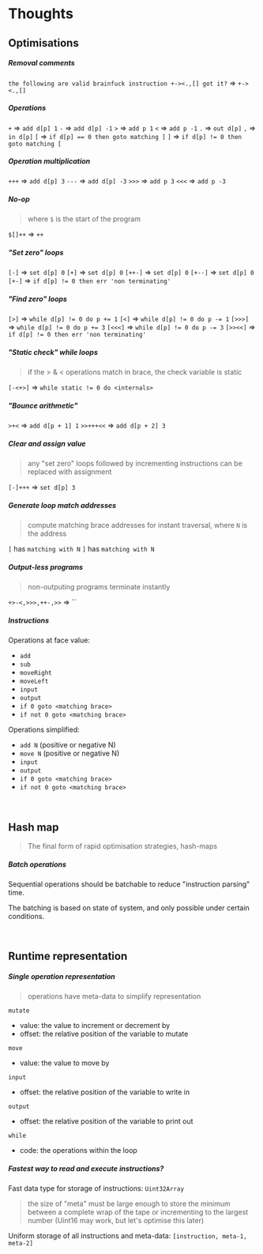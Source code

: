# Thoughts

## Optimisations

##### Removal comments

`the following are valid brainfuck instruction +-><.,[] got it?` => `+-><.,[]`

##### Operations

`+` => `add d[p] 1`
`-` => `add d[p] -1`
`>` => `add p 1`
`<` => `add p -1`
`.` => `out d[p]`
`,` => `in d[p]`
`[` => `if d[p] == 0 then goto matching ]`
`]` => `if d[p] != 0 then goto matching [`

##### Operation multiplication

`+++` => `add d[p] 3`
`---` => `add d[p] -3`
`>>>` => `add p 3`
`<<<` => `add p -3`

##### No-op

> where `$` is the start of the program

`$[]++` => `++`

##### "Set zero" loops

`[-]` => `set d[p] 0`
`[+]` => `set d[p] 0`
`[++-]` => `set d[p] 0`
`[+--]` => `set d[p] 0`
`[+-]` => `if d[p] != 0 then err 'non terminating'`

##### "Find zero" loops

`[>]` => `while d[p] != 0 do p += 1`
`[<]` => `while d[p] != 0 do p -= 1`
`[>>>]` => `while d[p] != 0 do p += 3`
`[<<<]` => `while d[p] != 0 do p -= 3`
`[>><<]` => `if d[p] != 0 then err 'non terminating'`

##### "Static check" while loops

> if the > & < operations match in brace, the check variable is static

`[-<+>]` => `while static != 0 do <internals>`

##### "Bounce arithmetic"

`>+<` => `add d[p + 1] 1`
`>>+++<<` => `add d[p + 2] 3`

##### Clear and assign value

> any "set zero" loops followed by incrementing instructions can be replaced with assignment

`[-]+++` => `set d[p] 3`

##### Generate loop match addresses

> compute matching brace addresses for instant traversal, where `N` is the address

`[` has `matching with N`
`]` has `matching with N`

##### Output-less programs

> non-outputing programs terminate instantly

`+>-<,>>>,++-,>>` => ``

##### Instructions

Operations at face value:

- `add`
- `sub`
- `moveRight`
- `moveLeft`
- `input`
- `output`
- `if 0 goto <matching brace>`
- `if not 0 goto <matching brace>`

Operations simplified:

- `add N` (positive or negative N)
- `move N` (positive or negative N)
- `input`
- `output`
- `if 0 goto <matching brace>`
- `if not 0 goto <matching brace>`

</br>


## Hash map

> The final form of rapid optimisation strategies, hash-maps

##### Batch operations

Sequential operations should be batchable to reduce "instruction parsing" time.

The batching is based on state of system, and only possible under certain conditions.

</br>


## Runtime representation

##### Single operation representation

> operations have meta-data to simplify representation

`mutate`

- value: the value to increment or decrement by
- offset: the relative position of the variable to mutate

`move`

- value: the value to move by

`input`

- offset: the relative position of the variable to write in

`output`

- offset: the relative position of the variable to print out

`while`

- code: the operations within the loop

##### Fastest way to read and execute instructions?

Fast data type for storage of instructions: `Uint32Array`

> the size of "meta" must be large enough to store the minimum between a complete wrap of the tape or incrementing to the largest number (Uint16 may work, but let's optimise this later)

Uniform storage of all instructions and meta-data: `[instruction, meta-1, meta-2]`
